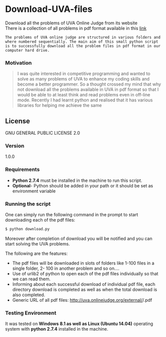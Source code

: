 # Download-UVA-files
Download all the problems of UVA Online Judge from its website  
There is a collection of all problems in pdf format available in this [link](https://uva.onlinejudge.org/index.php?option=com_onlinejudge&Itemid=8&category=1)

	The problems of UVA online judge are structured in various folders and where numbered sequentially. The main aim of this small python script is to successfully download all the problem files in pdf format in our computer hard drive.

### Motivation

>I was quite interested in competitive programming and wanted to solve as many 
>problems of UVA to enhance my coding skills and become a  better programmer. 
>So a thought crossed my mind that why not download all the problems available in UVA 
>in pdf format so that I would be able to at least think and read problems even in off-line mode.
>Recently I had learnt python and realised that it has various libraries for helping
>me achieve the same

License
----

GNU GENERAL PUBLIC LICENSE 2.0

### Version 
1.0.0

### Requirements 

* **Python 2.7.4** must be installed in the machine to run this script.
* **Optional**- Python should be added in your path or it should be set 
as environment variable 

### Running the script 
One can simply run the following command in the prompt to start downloading each of the pdf files:

```sh
$ python download.py
```

Moreover after completion of download you will be notified and you can start solving the 
UVA problems. 

The following are the features:

* The pdf files will be downloaded in slots of folders like 1-100 files in a single folder, 2- 100 in another problem and so on....
* Use of urlib2 of python to open each of the pdf files individually so that we can read them.	
* Informing about each successful download of individual pdf file, each directory download is completed as well as when the total download is also completed.
* Generic URL of all pdf files: http://uva.onlinejudge.org/external/<jthfolder>/<ithfile>.pdf 



### Testing Environment 

It was tested on **Windows 8.1 as well as Linux (Ubuntu 14.04)** operating system with **python 2.7.4**  installed in the machine.
